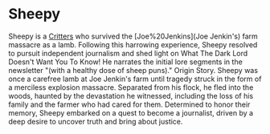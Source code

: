 # Sheepy

Sheepy is a [Critters](sheep) who survived the [Joe%20Jenkins](Joe Jenkin's) farm massacre as a lamb.
Following this harrowing experience, Sheepy resolved to pursuit independent journalism and shed light on What The Dark Lord Doesn't Want You To Know!
He narrates the initial lore segments in the newsletter "(with a healthy dose of sheep puns)."
Origin Story.
Sheepy was once a carefree lamb at Joe Jenkin's farm until tragedy struck in the form of a merciless explosion massacre. Separated from his flock, he fled into the woods, haunted by the devastation he witnessed, including the loss of his family and the farmer who had cared for them. 
Determined to honor their memory, Sheepy embarked on a quest to become a journalist, driven by a deep desire to uncover truth and bring about justice.